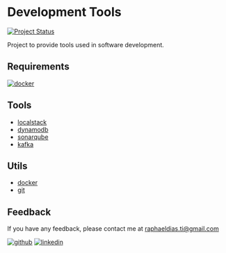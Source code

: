 # Development Tools

[![Project Status](https://img.shields.io/static/v1?label=project%20status&message=complete&color=success&style=flat-square)](#)

Project to provide tools used in software development.

## Requirements

[![docker](https://img.shields.io/badge/Docker-2CA5E0?style=for-the-badge&logo=docker&logoColor=white)](https://www.docker.com/)

## Tools
- [localstack](/localstack)
- [dynamodb](/dynamodb)
- [sonarqube](/sonarqube)
- [kafka](/kafka)

## Utils
- [docker](/utils/docker)
- [git](/utils/git)

## Feedback

If you have any feedback, please contact me at raphaeldias.ti@gmail.com

[![github](https://img.shields.io/badge/GitHub-100000?style=for-the-badge&logo=github&logoColor=white)](https://github.com/raphaelbh)
[![linkedin](https://img.shields.io/badge/LinkedIn-0077B5?style=for-the-badge&logo=linkedin&logoColor=white)](https://www.linkedin.com/in/raphaelbh/)
